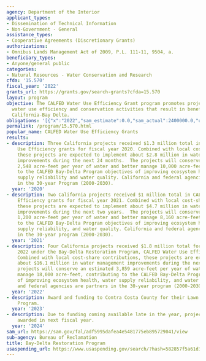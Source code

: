```yaml
---
agency: Department of the Interior
applicant_types:
- Dissemination of Technical Information
- Non-Government - General
assistance_types:
- Cooperative Agreements (Discretionary Grants)
authorizations:
- Omnibus Lands Management Act of 2009, P.L. 111-11, 9504, a.
beneficiary_types:
- Anyone/general public
categories:
- Natural Resources - Water Conservation and Research
cfda: '15.570'
fiscal_year: '2022'
grants_url: https://grants.gov/search-grants?cfda=15.570
layout: program
objective: The CALFED Water Use Efficiency Grant program promotes projects that emphasize
  water use efficiency and conservation activities that result in benefits for the
  California-Bay Delta.
obligations: '[{"x":"2022","sam_estimate":0.0,"sam_actual":2400000.0,"usa_spending_actual":2430502.5},{"x":"2023","sam_estimate":1000000.0,"sam_actual":297199.0,"usa_spending_actual":297200.0},{"x":"2024","sam_estimate":0.0,"sam_actual":0.0,"usa_spending_actual":-451693.14}]'
permalink: /program/15.570.html
popular_name: CALFED Water Use Efficiency Grants
results:
- description: Three California projects received $1.3 million total in CALFED Water
    Use Efficiency grants for fiscal year 2020. Combined with local cost-share contributions,
    these projects are expected to implement about $2.8 million in water management
    improvements during the next 24 months.  The projects will conserve an estimated
    2,548 acre-feet per year of water and better manage 10,000 acre-feet, contributing
    to the CALFED Bay-Delta Program objectives of improving ecosystem health, water
    supply reliability and water quality. California and federal agencies are partners
    in the 30-year Program (2000-2030).
  year: '2020'
- description: Two California projects received $1 million total in CALFED Water Use
    Efficiency grants for fiscal year 2021. Combined with local cost-share contributions,
    these projects are expected to implement about $4.7 million in water management
    improvements during the next two years.  The projects will conserve an estimated
    1,200 acre-feet per year of water and better manage 8,160 acre-feet, contributing
    to the CALFED Bay-Delta Program objectives of improving ecosystem health, water
    supply reliability, and water quality. California and federal agencies are partners
    in the 30-year program (2000-2030).
  year: '2021'
- description: Four California projects received $1.8 million total for fiscal year
    2022 under the Bay-Delta Restoration Program, CALFED Water Use Efficiency grants.
    Combined with local cost-share contributions, these projects are expected to implement
    about $16.1 million in water management improvements during the next two years.  The
    projects will conserve an estimated 3,859 acre-feet per year of water and better
    manage 18,000 acre-feet, contributing to the CALFED Bay-Delta Program objectives
    of improving ecosystem health, water supply reliability, and water quality. California
    and federal agencies are partners in the 30-year program (2000-2030).
  year: '2022'
- description: Award and funding to Contra Costa County for their Lawn to Garden Rebate
    Program.
  year: '2023'
- description: Due to funding coming available late in the year, projects will be
    awarded in next fiscal year.
  year: '2024'
sam_url: https://sam.gov/fal/adf5995dafea4e5481775eb895729041/view
sub-agency: Bureau of Reclamation
title: Bay-Delta Restoration Program
usaspending_url: https://www.usaspending.gov/search/?hash=582857f5a61d3b4bccb1a7141aa07b83
---
```

